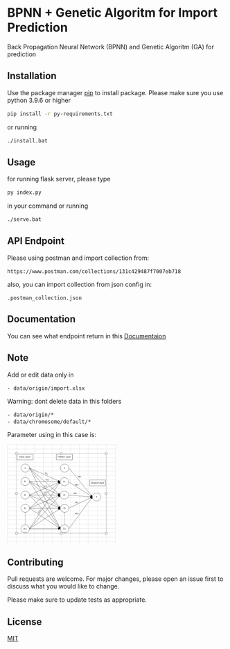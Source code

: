 # BPNN + Genetic Algoritm for Import Prediction

Back Propagation Neural Network (BPNN) and Genetic Algoritm (GA) for prediction

## Installation

Use the package manager [pip](https://pip.pypa.io/en/stable/) to install package. Please make sure you use python 3.9.6 or higher

```bash
pip install -r py-requirements.txt
```
or running 
```bash
./install.bat
```
## Usage
for running flask server, please type 
```bash
py index.py
```
in your command or running 
```bash
./serve.bat
```
## API Endpoint
Please using postman and import collection from:
```
https://www.postman.com/collections/131c429487f7007eb718
```

also, you can import collection from json config in:

```
.postman_collection.json
```
## Documentation
You can see what endpoint return in this [Documentaion](https://documenter.getpostman.com/view/1608603/UVsTr2mG)

## Note
Add or edit data only in
```
- data/origin/import.xlsx
```

Warning: dont delete data in this folders
```
- data/origin/*
- data/chromosome/default/*
```

Parameter using in this case is:

![How is Working](assets/how_is_working.png)

## Contributing
Pull requests are welcome. For major changes, please open an issue first to discuss what you would like to change.

Please make sure to update tests as appropriate.

## License
[MIT](https://choosealicense.com/licenses/mit/)

<style type="text/css">
    img {
        width: 250px;
    }
</style>
